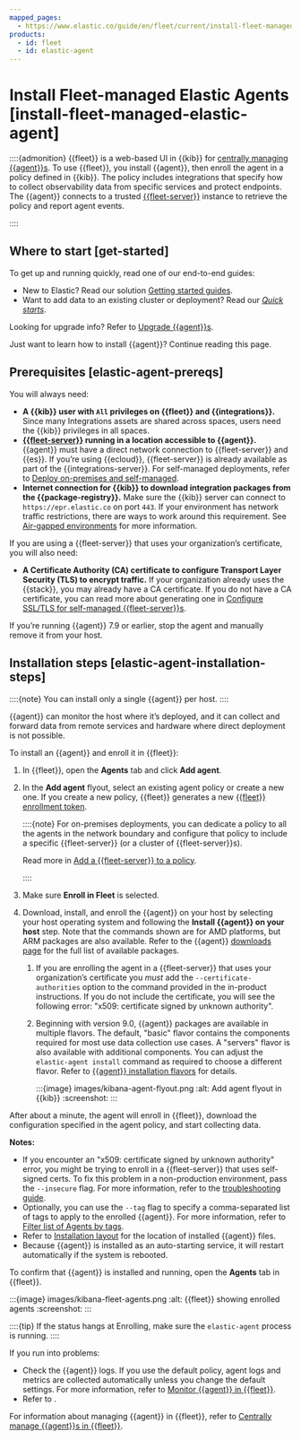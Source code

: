 ```yaml
---
mapped_pages:
  - https://www.elastic.co/guide/en/fleet/current/install-fleet-managed-elastic-agent.html
products:
  - id: fleet
  - id: elastic-agent
---
```


# Install Fleet-managed Elastic Agents [install-fleet-managed-elastic-agent]

::::{admonition}
{{fleet}} is a web-based UI in {{kib}} for [centrally managing {{agent}}s](/reference/fleet/manage-elastic-agents-in-fleet.md). To use {{fleet}}, you install {{agent}}, then enroll the agent in a policy defined in {{kib}}. The policy includes integrations that specify how to collect observability data from specific services and protect endpoints. The {{agent}} connects to a trusted [{{fleet-server}}](/reference/fleet/fleet-server.md) instance to retrieve the policy and report agent events.

::::



## Where to start [get-started]

To get up and running quickly, read one of our end-to-end guides:

* New to Elastic? Read our solution [Getting started guides](/get-started/index.md).
* Want to add data to an existing cluster or deployment? Read our [*Quick starts*](/reference/fleet/index.md).

Looking for upgrade info? Refer to [Upgrade {{agent}}s](/reference/fleet/upgrade-elastic-agent.md).

Just want to learn how to install {{agent}}? Continue reading this page.


## Prerequisites [elastic-agent-prereqs]

You will always need:

* **A {{kib}} user with `All` privileges on {{fleet}} and {{integrations}}.** Since many Integrations assets are shared across spaces, users need the {{kib}} privileges in all spaces.
* **[{{fleet-server}}](/reference/fleet/fleet-server.md) running in a location accessible to {{agent}}.** {{agent}} must have a direct network connection to {{fleet-server}} and {{es}}. If you’re using {{ecloud}}, {{fleet-server}} is already available as part of the {{integrations-server}}. For self-managed deployments, refer to [Deploy on-premises and self-managed](/reference/fleet/add-fleet-server-on-prem.md).
* **Internet connection for {{kib}} to download integration packages from the {{package-registry}}.** Make sure the {{kib}} server can connect to `https://epr.elastic.co` on port `443`. If your environment has network traffic restrictions, there are ways to work around this requirement. See [Air-gapped environments](/reference/fleet/air-gapped.md) for more information.

If you are using a {{fleet-server}} that uses your organization’s certificate, you will also need:

* **A Certificate Authority (CA) certificate to configure Transport Layer Security (TLS) to encrypt traffic.** If your organization already uses the {{stack}}, you may already have a CA certificate. If you do not have a CA certificate, you can read more about generating one in [Configure SSL/TLS for self-managed {{fleet-server}}s](/reference/fleet/secure-connections.md).

If you’re running {{agent}} 7.9 or earlier, stop the agent and manually remove it from your host.


## Installation steps [elastic-agent-installation-steps]

::::{note}
You can install only a single {{agent}} per host.
::::


{{agent}} can monitor the host where it’s deployed, and it can collect and forward data from remote services and hardware where direct deployment is not possible.

To install an {{agent}} and enroll it in {{fleet}}:

1. In {{fleet}}, open the **Agents** tab and click **Add agent**.
2. In the **Add agent** flyout, select an existing agent policy or create a new one. If you create a new policy, {{fleet}} generates a new [{{fleet}} enrollment token](/reference/fleet/fleet-enrollment-tokens.md).

    ::::{note}
    For on-premises deployments, you can dedicate a policy to all the agents in the network boundary and configure that policy to include a specific {{fleet-server}} (or a cluster of {{fleet-server}}s).

    Read more in [Add a {{fleet-server}} to a policy](/reference/fleet/agent-policy.md#add-fleet-server-to-policy).

    ::::

3. Make sure **Enroll in Fleet** is selected.
4. Download, install, and enroll the {{agent}} on your host by selecting your host operating system and following the **Install {{agent}} on your host** step. Note that the commands shown are for AMD platforms, but ARM packages are also available. Refer to the {{agent}} [downloads page](https://www.elastic.co/downloads/elastic-agent) for the full list of available packages.

    1. If you are enrolling the agent in a {{fleet-server}} that uses your organization’s certificate you *must* add the `--certificate-authorities` option to the command provided in the in-product instructions. If you do not include the certificate, you will see the following error: "x509: certificate signed by unknown authority".

    2. Beginning with version 9.0, {{agent}} packages are available in multiple flavors. The default, "basic" flavor contains the components required for most use data collection use cases. A "servers" flavor is also available with additional components. You can adjust the `elastic-agent install` command as required to choose a different flavor. Refer to [{{agent}} installation flavors](./install-elastic-agents.md#elastic-agent-installation-flavors) for details.

        :::{image} images/kibana-agent-flyout.png
        :alt: Add agent flyout in {{kib}}
        :screenshot:
        :::

After about a minute, the agent will enroll in {{fleet}}, download the configuration specified in the agent policy, and start collecting data.

**Notes:**

* If you encounter an "x509: certificate signed by unknown authority" error, you might be trying to enroll in a {{fleet-server}} that uses self-signed certs. To fix this problem in a non-production environment, pass the `--insecure` flag. For more information, refer to the [troubleshooting guide](/troubleshoot/ingest/fleet/common-problems.md#agent-enrollment-certs).
* Optionally, you can use the `--tag` flag to specify a comma-separated list of tags to apply to the enrolled {{agent}}. For more information, refer to [Filter list of Agents by tags](/reference/fleet/filter-agent-list-by-tags.md).
* Refer to [Installation layout](/reference/fleet/installation-layout.md) for the location of installed {{agent}} files.
* Because {{agent}} is installed as an auto-starting service, it will restart automatically if the system is rebooted.

To confirm that {{agent}} is installed and running, open the **Agents** tab in {{fleet}}.

:::{image} images/kibana-fleet-agents.png
:alt: {{fleet}} showing enrolled agents
:screenshot:
:::

::::{tip}
If the status hangs at Enrolling, make sure the `elastic-agent` process is running.
::::


If you run into problems:

* Check the {{agent}} logs. If you use the default policy, agent logs and metrics are collected automatically unless you change the default settings. For more information, refer to [Monitor {{agent}} in {{fleet}}](/reference/fleet/monitor-elastic-agent.md).
* Refer to [](/troubleshoot/ingest/fleet/common-problems.md).

For information about managing {{agent}} in {{fleet}}, refer to [Centrally manage {{agent}}s in {{fleet}}](/reference/fleet/manage-elastic-agents-in-fleet.md).
